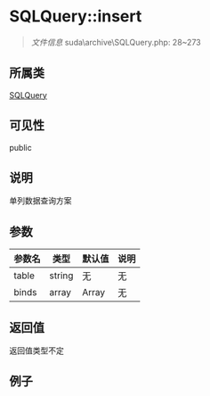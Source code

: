 # SQLQuery::insert

> *文件信息* suda\archive\SQLQuery.php: 28~273
## 所属类 

[SQLQuery](../SQLQuery.md)

## 可见性

  public  
## 说明

单列数据查询方案


## 参数

| 参数名 | 类型 | 默认值 | 说明 |
|--------|-----|-------|-------|
| table |  string | 无 | 无 |
| binds |  array | Array | 无 |

## 返回值
返回值类型不定

## 例子